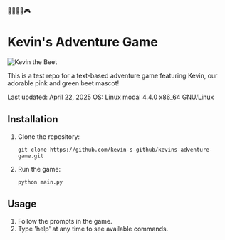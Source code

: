 🌈🌈🌈🌈🎮
# Kevin's Adventure Game

![Kevin the Beet](kevin-the-beet.png)

This is a test repo for a text-based adventure game featuring Kevin, our adorable pink and green beet mascot!

Last updated: April 22, 2025
OS: Linux modal 4.4.0 x86_64 GNU/Linux

## Installation

1. Clone the repository:
   ```
   git clone https://github.com/kevin-s-github/kevins-adventure-game.git
   ```

2. Run the game:
   ```
   python main.py
   ```

## Usage

1. Follow the prompts in the game.
2. Type 'help' at any time to see available commands.